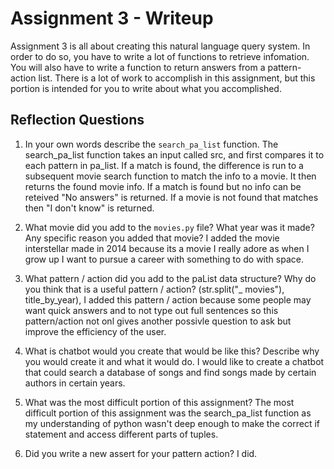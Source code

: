 # Assignment 3 - Writeup

Assignment 3 is all about creating this natural language query system.  In order to do so, you have to write a lot of functions to retrieve infomation.  You will also have to write a function to return answers from a pattern-action list.  There is a lot of work to accomplish in this assignment, but this portion is intended for you to write about what you accomplished.

## Reflection Questions
1. In your own words describe the `search_pa_list` function.
The search_pa_list function takes an input called src, and first compares it to each pattern in pa_list. If a match is found, the difference is run to a subsequent movie search function to match the info to a movie. It then returns the found movie info. If a match is found but no info can be reteived "No answers" is returned. If a movie is not found that matches then "I don't know" is returned.

2. What movie did you add to the `movies.py` file?  What year was it made? Any specific reason you added that movie?
I added the movie interstellar made in 2014 because its a movie I really adore as when I grow up I want to pursue a career with something to do with space.

3. What pattern / action did you add to the paList data structure?  Why do you think that is a useful pattern / action?
(str.split("_ movies"), title_by_year),
I added this pattern / action because some people may want quick answers and to not type out full sentences so this pattern/action not onl gives another possivle question to ask but improve the efficiency of the user.

4. What is chatbot would you create that would be like this?  Describe why you would create it and what it would do.
I would like to create a chatbot that could search a database of songs and find songs made by certain authors in certain years.

5. What was the most difficult portion of this assignment?
The most difficult portion of this assignment was the search_pa_list function as my understanding of python wasn't deep enough to make the correct if statement and access different parts of tuples.

6. Did you write a new assert for your pattern action?
I did.


